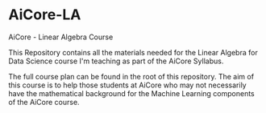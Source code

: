 # AiCore-LA
AiCore - Linear Algebra Course 

This Repository contains all the materials needed for the Linear Algebra for Data Science course I'm teaching as part of the AiCore Syllabus.

The full course plan can be found in the root of this repository. The aim of this course is to help those students at AiCore who may not necessarily
have the mathematical background for the Machine Learning components of the AiCore course. 
